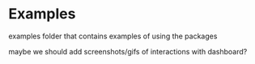 # Examples
examples folder that contains examples of using the packages

maybe we should add screenshots/gifs of interactions with dashboard?
